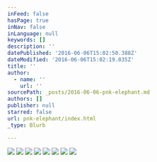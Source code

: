 ```yaml
---
inFeed: false
hasPage: true
inNav: false
inLanguage: null
keywords: []
description: ''
datePublished: '2016-06-06T15:02:50.388Z'
dateModified: '2016-06-06T15:02:19.035Z'
title: ''
author:
  - name: ''
    url: ''
sourcePath: _posts/2016-06-06-pnk-elephant.md
authors: []
publisher: null
starred: false
url: pnk-elephant/index.html
_type: Blurb

---
```

![](https://the-grid-user-content.s3-us-west-2.amazonaws.com/1a040984-846f-462a-ae1a-c22660f0d72d.jpg)
![](https://the-grid-user-content.s3-us-west-2.amazonaws.com/e35e7f61-b09a-4f52-a59e-af07adca3788.jpg)
![](https://s3-us-west-2.amazonaws.com/the-grid-img/p/a3a45a5c5c5961de7b6a29f3938539ffb388f05e.jpg)
![](https://the-grid-user-content.s3-us-west-2.amazonaws.com/16a53177-d451-4820-8635-884d1b0b7bd9.jpg)
![](https://s3-us-west-2.amazonaws.com/the-grid-img/p/9b0f8d9f818df8b27917c5831d74552302113159.jpg)
![](https://s3-us-west-2.amazonaws.com/the-grid-img/p/10fd0f7fbf7429087f8ace97a697ec00af4ba207.jpg)
![](https://the-grid-user-content.s3-us-west-2.amazonaws.com/80023df0-476c-43a2-bc2b-e920948aca22.jpg)
![](https://the-grid-user-content.s3-us-west-2.amazonaws.com/21253d69-6daf-4acc-84ff-64f0aa6abe8a.jpg)
